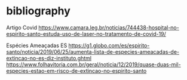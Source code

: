 # bibliography

Artigo Covid
https://www.camara.leg.br/noticias/744438-hospital-no-espirito-santo-estuda-uso-de-laser-no-tratamento-de-covid-19/

Espécies Ameaçadas ES 
https://g1.globo.com/es/espirito-santo/noticia/2019/06/25/aumenta-lista-de-especies-ameacadas-de-extincao-no-es-diz-instituto.ghtml
https://www.folhavitoria.com.br/geral/noticia/12/2019/quase-duas-mil-especies-estao-em-risco-de-extincao-no-espirito-santo

